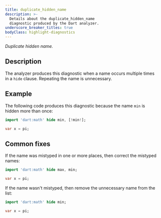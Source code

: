 ```yaml
---
title: duplicate_hidden_name
description: >-
  Details about the duplicate_hidden_name
  diagnostic produced by the Dart analyzer.
underscore_breaker_titles: true
bodyClass: highlight-diagnostics
---
```


_Duplicate hidden name._

## Description

The analyzer produces this diagnostic when a name occurs multiple times in
a `hide` clause. Repeating the name is unnecessary.

## Example

The following code produces this diagnostic because the name `min` is
hidden more than once:

```dart
import 'dart:math' hide min, [!min!];

var x = pi;
```

## Common fixes

If the name was mistyped in one or more places, then correct the mistyped
names:

```dart
import 'dart:math' hide max, min;

var x = pi;
```

If the name wasn't mistyped, then remove the unnecessary name from the
list:

```dart
import 'dart:math' hide min;

var x = pi;
```

